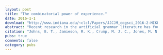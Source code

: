 ```yaml
---
layout: post
title: "The combinatorial power of experience."
date: 2016-1-1
download: "http://www.indiana.edu/~clcl/Papers/JJCJM_cogsci_2016-2-MIKE.pdf"
abstract: "Recent research in the artificial grammar literature has found that a simple explicit model of memory can account for a wide variety of artificial grammar results (Jamieson & Mewhort, 2009, 2010, 2011). This classic of model has been extended to account for natural language sentence processing effects (Johns & Jones, 2015). The current article extends this work to account for sentence production, and demonstrates that the structure of language itself provides sufficient power to generate syntactically correct sentences, even with no higher-level information about language provided to the model."
citation: "Johns, B. T., Jamieson, R. K., Crump, M. J. C., Jones, M. N., & Mewhort, D. J. K. (2016). The combinatorial power of experience. Proceedings of the 38th Annual Conference of the Cognitive Science Society. 1325-1330."
pubs: true
comments: false
category: pubs
---
```

